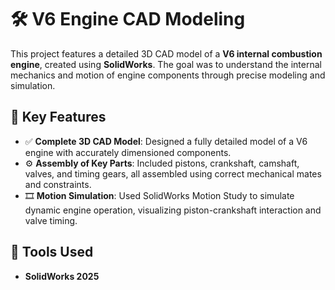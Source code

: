 # 🛠️ V6 Engine CAD Modeling

This project features a detailed 3D CAD model of a **V6 internal combustion engine**, created using **SolidWorks**. The goal was to understand the internal mechanics and motion of engine components through precise modeling and simulation.

## 🔧 Key Features

* ✅ **Complete 3D CAD Model**: Designed a fully detailed model of a V6 engine with accurately dimensioned components.
* ⚙️ **Assembly of Key Parts**: Included pistons, crankshaft, camshaft, valves, and timing gears, all assembled using correct mechanical mates and constraints.
* 🎞️ **Motion Simulation**: Used SolidWorks Motion Study to simulate dynamic engine operation, visualizing piston-crankshaft interaction and valve timing.

## 📂 Tools Used

* **SolidWorks 2025** 


